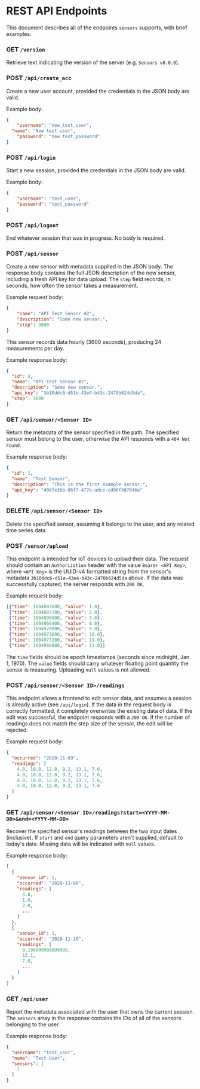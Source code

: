 # REST API Endpoints

This document describes all of the endpoints `sensors` supports, with brief examples.

### GET `/version`

Retrieve text indicating the version of the server (e.g. `Sensors
v0.0.0`).

### POST `/api/create_acc`

Create a new user account, provided the credentials in the JSON body are valid.

Example body:
```json
{
	"username": "new_test_user",
  "name": "New test user",
	"password": "new test_password"
}
```

### POST `/api/login`

Start a new session, provided the credentials in the JSON body are valid.

Example body:
```json
{
	"username": "test_user",
	"password": "test_password"
}
```

### POST `/api/logout`

End whatever session that was in progress. No body is required.

### POST `/api/sensor`

Create a new sensor with metadata supplied in the JSON body. The
response body contains the full JSON description of the new sensor,
including a fresh API key for data upload. The `step` field records,
in seconds, how often the sensor takes a measurement.

Example request body:

```json
{
	"name": "API Test Sensor #2",
	"description": "Some new sensor.",
	"step": 3600
}
```

This sensor records data hourly (3600 seconds), producing 24
measurements per day.

Example response body:
```json
{
  "id": 4,
  "name": "API Test Sensor #2",
  "description": "Some new sensor.",
  "api_key": "3b10ddc6-d51e-43e4-b43c-2470b624d5da",
  "step": 3600
}
```


### GET `/api/sensor/<Sensor ID>`

Return the metadata of the sensor specified in the path. The specified
sensor must belong to the user, otherwise the API responds with a `404
Not Found`.

Example response body:
```json
{
  "id": 1,
  "name": "Test Sensor",
  "description": "This is the first example sensor.",
  "api_key": "d08fe36b-06f7-477e-adce-cd96f3d7046a"
}
```

### DELETE `/api/sensor/<Sensor ID>`

Delete the specified sensor, assuming it belongs to the user, and any
related time series data.


### POST `/sensor/upload`

This endpoint is intended for IoT devices to upload their data. The
request should contain an `Authorization` header with the value
`Bearer <API Key>`, where `<API Key>` is the UUID-v4 formatted string
from the sensor's metadata `3b10ddc6-d51e-43e4-b43c-2470b624d5da`
above. If the data was successfully captured, the server responds with
`200 OK`.

Example request body:

```json
[{"time": 1604883600, "value": 1.0},
 {"time": 1604887200, "value": 2.0},
 {"time": 1604890800, "value": 3.0},
 {"time": 1604966400, "value": 8.0},
 {"time": 1604970000, "value": 9.0},
 {"time": 1604973600, "value": 10.0},
 {"time": 1604977200, "value": 11.0},
 {"time": 1604980800, "value": 12.0}]
```

The `time` fields should be epoch timestamps (seconds since midnight,
Jan 1, 1970). The `value` fields should carry whatever floating point
quantity the sensor is measuring. Uploading `null` values is not
allowed.


### POST `/api/sensor/<Sensor ID>/readings`

This endpoint allows a frontend to edit sensor data, and assumes a
session is already active (see `/api/login`). If the data in the
request body is correctly formatted, it completely overwrites the
existing data of data. If the edit was successful, the endpoint
responds with a `200 OK`. If the number of readings does not match the
step size of the sensor, the edit will be rejected.

Example request body:
```json
{
  "occurred": "2020-11-09",
  "readings": [
	4.0, 10.0, 12.0, 9.2, 13.1, 7.6,
	4.0, 10.0, 12.0, 9.2, 13.1, 7.6,
	4.0, 10.0, 12.0, 9.2, 13.1, 7.6,
	4.0, 10.0, 12.0, 9.2, 13.1, 7.6
  ]
}
```

### GET `/api/sensor/<Sensor ID>/readings?start=<YYYY-MM-DD>&end=<YYYY-MM-DD>`

Recover the specified sensor's readings between the two input dates
(inclusive). If `start` and `end` query parameters aren't supplied,
default to today's data. Missing data will be indicated with `null`
values.

Example response body:

```json
[
  {
    "sensor_id": 1,
    "occurred": "2020-11-09",
    "readings": [
      4.0,
      1.0,
      2.0,
      ...
    ]
  },
  {
    "sensor_id": 1,
    "occurred": "2020-11-10",
    "readings": [
      9.199999999999999,
      13.1,
      7.6,
      ...
    ]
  }
]
```

### GET `/api/user`

Report the metadata associated with the user that owns the current
session. The `sensors` array in the response contains the IDs of all
of the sensors belonging to the user.

Example response body:

```json
{
  "username": "test_user",
  "name": "Test User",
  "sensors": [
    1
  ]
}
```
